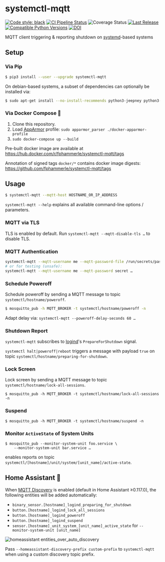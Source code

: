 # systemctl-mqtt

[![Code style: black](https://img.shields.io/badge/code%20style-black-000000.svg)](https://github.com/psf/black)
[![CI Pipeline Status](https://github.com/fphammerle/systemctl-mqtt/workflows/tests/badge.svg)](https://github.com/fphammerle/systemctl-mqtt/actions)
![Coverage Status](https://ipfs.io/ipfs/QmP8k5H4MkfspFxQxdL2kEZ4QQWQjF8xwPYD35KvNH4CA6/20230429T090002+0200/s3.amazonaws.com/assets.coveralls.io/badges/coveralls_100.svg)
[![Last Release](https://img.shields.io/pypi/v/systemctl-mqtt.svg)](https://pypi.org/project/systemctl-mqtt/#history)
[![Compatible Python Versions](https://img.shields.io/pypi/pyversions/systemctl-mqtt.svg)](https://pypi.org/project/systemctl-mqtt/)
[![DOI](https://zenodo.org/badge/272405671.svg)](https://zenodo.org/badge/latestdoi/272405671)

MQTT client triggering & reporting shutdown on [systemd](https://freedesktop.org/wiki/Software/systemd/)-based systems

## Setup

### Via Pip

```sh
$ pip3 install --user --upgrade systemctl-mqtt
```

On debian-based systems, a subset of dependencies can optionally be installed via:
```sh
$ sudo apt-get install --no-install-recommends python3-jeepney python3-paho-mqtt
```

### Via Docker Compose 🐳

1. Clone this repository.
2. Load [AppArmor](https://en.wikipedia.org/wiki/AppArmor) profile:
   `sudo apparmor_parser ./docker-apparmor-profile`
3. `sudo docker-compose up --build`

Pre-built docker image are available at https://hub.docker.com/r/fphammerle/systemctl-mqtt/tags

Annotation of signed tags `docker/*` contains docker image digests: https://github.com/fphammerle/systemctl-mqtt/tags

## Usage

```sh
$ systemctl-mqtt --mqtt-host HOSTNAME_OR_IP_ADDRESS
```

`systemctl-mqtt --help` explains all available command-line options / parameters.

### MQTT via TLS

TLS is enabled by default.
Run `systemctl-mqtt --mqtt-disable-tls …` to disable TLS.

### MQTT Authentication

```sh
systemctl-mqtt --mqtt-username me --mqtt-password-file /run/secrets/password …
# or for testing (unsafe):
systemctl-mqtt --mqtt-username me --mqtt-password secret …
```

### Schedule Poweroff

Schedule poweroff by sending a MQTT message to topic `systemctl/hostname/poweroff`.

```sh
$ mosquitto_pub -h MQTT_BROKER -t systemctl/hostname/poweroff -n
```

Adapt delay via: `systemctl-mqtt --poweroff-delay-seconds 60 …`

### Shutdown Report

`systemctl-mqtt` subscribes to [logind](https://freedesktop.org/wiki/Software/systemd/logind/)'s `PrepareForShutdown` signal.

`systemctl halt|poweroff|reboot` triggers a message with payload `true` on topic `systemctl/hostname/preparing-for-shutdown`.

### Lock Screen

Lock screen by sending a MQTT message to topic `systemctl/hostname/lock-all-sessions`.

```
$ mosquitto_pub -h MQTT_BROKER -t systemctl/hostname/lock-all-sessions -n
```

### Suspend

```
$ mosquitto_pub -h MQTT_BROKER -t systemctl/hostname/suspend -n
```

### Monitor `ActiveState` of System Units

```
$ mosquitto_pub --monitor-system-unit foo.service \
    --monitor-system-unit bar.service …
```
enables reports on topic
`systemctl/[hostname]/unit/system/[unit_name]/active-state`.

## Home Assistant 🏡

When [MQTT Discovery](https://www.home-assistant.io/integrations/mqtt/#mqtt-discovery)
is enabled (default in Home Assistant ≥0.117.0), the following entities will be
added automatically:
- `binary_sensor.[hostname]_logind_preparing_for_shutdown`
- `button.[hostname]_logind_lock_all_sessions`
- `button.[hostname]_logind_poweroff`
- `button.[hostname]_logind_suspend`
- `sensor.[hostname]_unit_system_[unit_name]_active_state`
  for `--monitor-system-unit [unit_name]`

![homeassistant entities_over_auto_discovery](docs/homeassistant/entities-after-auto-discovery.png)

Pass `--homeassistant-discovery-prefix custom-prefix` to `systemctl-mqtt` when
using a custom discovery topic prefix.
